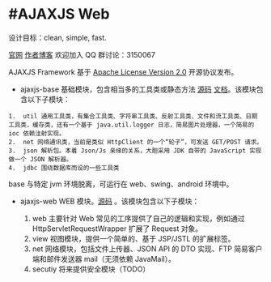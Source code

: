 #AJAXJS Web
=================================== 

设计目标：clean, simple, fast.

[官网](http://framework.ajaxjs.com/framework/)
[作者博客](http://blog.csdn.net/zhangxin09/) 欢迎加入 QQ 群讨论：3150067

AJAXJS Framework 基于 [Apache License Version 2.0](http://www.apache.org/licenses/LICENSE-2.0.html) 开源协议发布。

 *   ajaxjs-base 基础模块，包含相当多的工具类或静态方法  [源码](http://git.oschina.net/sp42/ajaxjs/tree/master/java-project/ajaxjs-base/src?dir=1&amp;filepath=java-project%2Fajaxjs-base%2Fsrc) [文档](http://framework.ajaxjs.com/framework/javadoc2/ajaxjs-base/)。该模块包含以下子模块：
    
    1.  util 通用工具类，有集合工具类、字符串工具类、反射工具类、文件和流工具类、日期工具类，缓存类，还有一个基于 java.util.logger 日志，简易图片处理器，一个简易的 ioc 依赖注射实现。
    2.  net 网络通讯类，当前是类似 HttpClient 的一个“轮子”，可发送 GET/POST 请求。
    3.  json 解析包。本着 Json/Js 亲缘的关系，大胆采用 JDK 自带的 JavaScript 实现做一个 JSON 解析器。
    4.  jdbc 围绕数据库而设的一些工具类

base 与特定 jvm 环境脱离，可运行在 web、swing、android 环境中。

*   ajaxjs-web WEB 模块。[源码](http://git.oschina.net/sp42/ajaxjs/tree/master/java-project/ajaxjs-web/src?dir=1&amp;filepath=java-project%2Fajaxjs-web%2Fsrc&amp;oid=a3430ec9e7d4eac0ba248236ecffd93c41fd7f61&amp;sha=74eae52bc99f431fa9700ffaad382a480266022b) 。该模块包含以下子模块：
   
    1.  web 主要针对 Web 常见的工序提供了自己的逻辑和实现，例如通过 HttpServletRequestWrapper 扩展了 Request 对象。
    2.  view 视图模块，提供一个简单的、基于 JSP/JSTL 的扩展标签。
    3.  net 网络模块，包括文件上传器、JSON API 的 DTO 实现、FTP 简易客户端和邮件发送器 mail（无须依赖 JavaMail）。
    4.  secutiy 将来提供安全模块（TODO）

